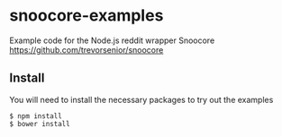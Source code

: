 # snoocore-examples

Example code for the Node.js reddit wrapper Snoocore https://github.com/trevorsenior/snoocore

## Install

You will need to install the necessary packages to try out the examples

```
$ npm install
$ bower install
```


